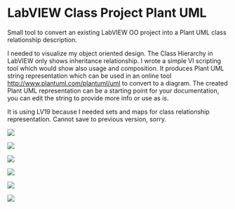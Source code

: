 # LabVIEW Class Project Plant UML
Small tool to convert an existing LabVIEW OO project into a Plant UML class relationship description.

I needed to visualize my object oriented design. The Class Hierarchy in LabVIEW only shows inheritance relationship. I wrote a simple VI scripting tool which would show also usage and composition. It produces Plant UML string representation which can be used in an online tool http://www.plantuml.com/plantuml/uml to convert to a diagram. The created Plant UML representation can be a starting point for your documentation, you can edit the string to provide more info or use as is.

It is using LV19 because I needed sets and maps for class relationship representation. Cannot save to previous version, sorry.

![](Images/1.png)

![](Images/2.png)

![](Images/3.png)

![](Images/4.png)

![](Images/5.png)

![](Images/6.png)
